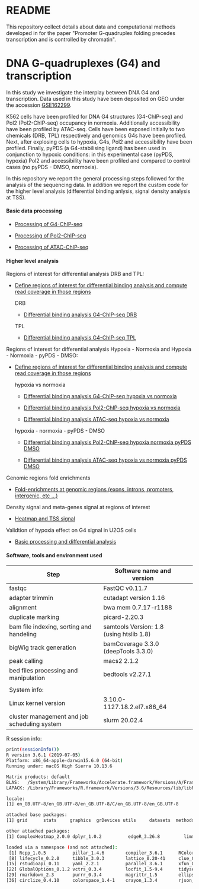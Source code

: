 README
================


This repository collect details about data and computational methods developed in for the paper "Promoter G-quadruplex folding precedes transcription and is controlled by chromatin".

DNA G-quadruplexes (G4) and transcription
=========================================

In this study we investigate the interplay between DNA G4 and transcription. Data used in this study have been deposited on GEO under the accession [GSE162299](https://www.ncbi.nlm.nih.gov/geo/query/acc.cgi?acc=GSE162299).

K562 cells have been profiled for DNA G4 structures (G4-ChIP-seq) and Pol2 (Pol2-ChIP-seq) occupancy in normoxia. Additionally accessibility have been profiled by ATAC-seq. Cells have been exposed initially to two chemicals (DRB, TPL) respectively and genomics G4s have been profiled. 
Next, after explosing cells to hypoxia, G4s, Pol2 and accessibility have been profiled. 
Finally, pyPDS (a G4-stabilising ligand) has been used in conjunction to hypoxic conditions: in this experimental case (pyPDS, hypoxia) Pol2 and accessibility have been profiled and compared to control cases (no pyPDS - DMSO, normoxia).

In this repository we report the general processing steps followed for the analysis of the sequencing data. In addition we report the custom code for the higher level analysis (differential binding anlysis, signal density analysis at TSS).


#### Basic data processing

-   [Processing of G4-ChIP-seq](./G4_seq_processing.md)

-   [Processing of Pol2-ChIP-seq](./Pol2_seq_processing.md)

-   [Processing of ATAC-ChIP-seq](./atac_seq_processing.md)

#### Higher level analysis

Regions of interest for differential analysis DRB and TPL:

-   [Define regions of interest for differential binding analysis and compute read coverage in those regions](./data_preparation_DRB_TPL.md)

    DRB

    -   [Differential binding analysis G4-ChIP-seq DRB](./wrapper_for_DBA_G4_DRB_TPL.md)

    TPL

    -   [Differential binding analysis G4-ChIP-seq TPL](./wrapper_for_DBA_G4_DRB_TPL.md)

Regions of interest for differential analysis Hypoxia - Normoxia and Hypoxia - Normoxia - pyPDS - DMSO:

-   [Define regions of interest for differential binding analysis and compute read coverage in those regions](./data_preparation.md)

    hypoxia vs normoxia

    -   [Differential binding analysis G4-ChIP-seq hypoxia vs normoxia](./wrapper_for_DBA_G4.md)

    -   [Differential binding analysis Pol2-ChIP-seq hypoxia vs normoxia](./wrapper_for_DBA_pol2_hypo_normo.md)

    -   [Differential binding analysis ATAC-seq hypoxia vs normoxia](./wrapper_for_DBA_atac_hypo_normo.md)

    hypoxia - normoxia - pyPDS - DMSO

    -   [Differential binding analysis Pol2-ChIP-seq hypoxia normoxia pyPDS DMSO](./wrapper_for_DBA_Pol2_hypo_normo_pyPDS_DMSO.md)

    -   [Differential binding analysis ATAC-seq hypoxia vs normoxia pyPDS DMSO](./wrapper_for_DBA_atac_hypo_normo_pyPDS_DMSO.md)

Genomic regions fold enrichments

-   [Fold-enrichments at genomic regions (exons, introns, promoters, intergenic, etc ...)](./assess_fold_enrichment_genomic_features.md)

Density signal and meta-genes signal at regions of interest

-   [Heatmap and TSS signal](./heatmaps_and_densities_maps.md)

Validtion of hypoxia effect on G4 signal in U2OS cells

-   [Basic processing and differential analysis](./processing_U2OS_dba.md)

#### Software, tools and environment used

<table style="width:100%;">
<colgroup>
<col width="50%" />
<col width="45%" />
<col width="4%" />
</colgroup>
<thead>
<tr class="header">
<th>Step</th>
<th>Software name and version</th>
<th></th>
</tr>
</thead>
<tbody>
<tr class="odd">
<td>fastqc</td>
<td>FastQC v0.11.7</td>
<td></td>
</tr>
<tr class="even">
<td>adapter trimmin</td>
<td>cutadapt version 1.16</td>
<td></td>
</tr>
<tr class="odd">
<td>alignment</td>
<td>bwa mem 0.7.17-r1188</td>
<td></td>
</tr>
<tr class="even">
<td>duplicate marking</td>
<td>picard-2.20.3</td>
<td></td>
</tr>
<tr class="odd">
<td>bam file indexing, sorting and handeling</td>
<td>samtools Version: 1.8 (using htslib 1.8)</td>
<td></td>
</tr>
<tr class="even">
<td>bigWig track generation</td>
<td>bamCoverage 3.3.0 (deepTools 3.3.0)</td>
<td></td>
</tr>
<tr class="odd">
<td>peak calling</td>
<td>macs2 2.1.2</td>
<td></td>
</tr>
<tr class="even">
<td>bed files processing and manipulation</td>
<td>bedtools v2.27.1</td>
<td></td>
</tr>
<tr class="odd">
<td></td>
<td></td>
<td></td>
</tr>
<tr class="even">
<td>System info:</td>
<td></td>
<td></td>
</tr>
<tr class="odd">
<td>Linux kernel version</td>
<td>3.10.0-1127.18.2.el7.x86_64</td>
<td></td>
</tr>
<tr class="even">
<td>cluster management and job scheduling system</td>
<td>slurm 20.02.4</td>
<td></td>
</tr>
</tbody>
</table>

R session info:

``` bash
print(sessionInfo())
R version 3.6.1 (2019-07-05)
Platform: x86_64-apple-darwin15.6.0 (64-bit)
Running under: macOS High Sierra 10.13.6

Matrix products: default
BLAS:   /System/Library/Frameworks/Accelerate.framework/Versions/A/Frameworks/vecLib.framework/Versions/A/libBLAS.dylib
LAPACK: /Library/Frameworks/R.framework/Versions/3.6/Resources/lib/libRlapack.dylib

locale:
[1] en_GB.UTF-8/en_GB.UTF-8/en_GB.UTF-8/C/en_GB.UTF-8/en_GB.UTF-8

attached base packages:
[1] grid      stats     graphics  grDevices utils     datasets  methods   base     

other attached packages:
[1] ComplexHeatmap_2.0.0 dplyr_1.0.2          edgeR_3.26.8         limma_3.40.6        

loaded via a namespace (and not attached):
 [1] Rcpp_1.0.5          pillar_1.4.6        compiler_3.6.1      RColorBrewer_1.1-2  tools_3.6.1         digest_0.6.25       evaluate_0.14      
 [8] lifecycle_0.2.0     tibble_3.0.3        lattice_0.20-41     clue_0.3-57         pkgconfig_2.0.3     png_0.1-7           rlang_0.4.7        
[15] rstudioapi_0.11     yaml_2.2.1          parallel_3.6.1      xfun_0.17           knitr_1.29          cluster_2.1.0       generics_0.0.2     
[22] GlobalOptions_0.1.2 vctrs_0.3.4         locfit_1.5-9.4      tidyselect_1.1.0    glue_1.4.2          R6_2.4.1            GetoptLong_1.0.2   
[29] rmarkdown_2.3       purrr_0.3.4         magrittr_1.5        ellipsis_0.3.1      htmltools_0.5.0     splines_3.6.1       shape_1.4.5        
[36] circlize_0.4.10     colorspace_1.4-1    crayon_1.3.4        rjson_0.2.20   
```
